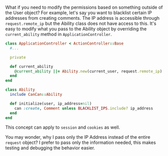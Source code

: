 What if you need to modify the permissions based on something outside of the User object? For example, let's say you want to blacklist certain IP addresses from creating comments. The IP address is accessible through `request.remote_ip` but the Ability class does not have access to this. It's easy to modify what you pass to the Ability object by overriding the `current_ability` method in `ApplicationController`.

```ruby
class ApplicationController < ActionController::Base
  #...

  private

  def current_ability
    @current_ability ||= Ability.new(current_user, request.remote_ip)
  end
end

class Ability
  include CanCan::Ability

  def initialize(user, ip_address=nil)
    can :create, Comment unless BLACKLIST_IPS.include? ip_address
  end
end
```

This concept can apply to `session` and `cookies` as well.

You may wonder, why I pass only the IP Address instead of the entire `request` object? I prefer to pass only the information needed, this makes testing and debugging the behavior easier.